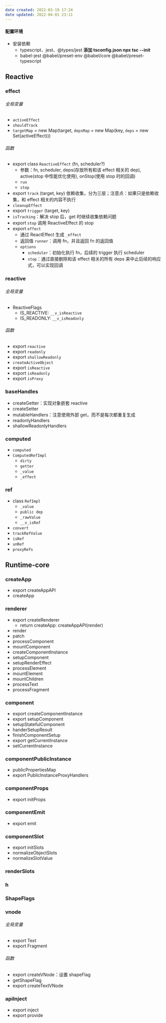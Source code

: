 ```yaml
---
date created: 2022-03-19 17:24
date updated: 2022-04-01 23:11
---
```


#### 配置环境

- 安装依赖
	- typescript、jest、@types/jest    **添加 tsconfig.json  npx tsc --init**
	- babel-jest @babel/preset-env @babel/core @babel/preset-typescript

## Reactive

### effect

###### 全局变量

- `activeEffect`
- `shouldTrack`
- `targetMap` = new Map(target, `depsMap` = new Map(key, `deps` = new Set(activeEffect)))

###### 函数

- export class `ReactiveEffect` (fn, scheduler?)
	- 参数：fn, scheduler, deps(存放所有和该 effect 相关的 dep), active(stop 中性能优化使用), onStop(使用 stop 时的回调)
	- `run`
	- `stop`
- export `track` (target, key) 依赖收集，分为三层；注意点：如果只是依赖收集，和 effect 相关的内容不执行
- `cleanupEffect`
- export `trigger` (target, key)
- `isTracking`：解决 stop 后，get 时继续收集依赖问题
- export `stop` 调用 ReactiveEffect 的 stop
- export `effect`
	- 通过 ReactEffect 生成 `_effect`
	- 返回值 `runner`：调用 fn，并且返回 fn 的返回值
	- `options`
		- `scheduler`：初始化执行 fn，后续的 trigger 执行 scheduler
		- `stop`：通过直接删除和该 effect 相关的所有 deps 来中止后续的响应式，可以实现回调

### reactive

###### 全局变量

- ReactiveFlags
	- IS_REACTIVE: `__v_isReactive`
	- IS_READONLY: `__v_isReadonly`

###### 函数

- export `reactive`
- export `readonly`
- export `shallowReadonly`
- `createActiveObject`
- export `isReactive`
- export `isReadonly`
- export `isProxy`

### baseHandles

- createGetter：实现对象嵌套 reactive
- createSetter
- mutableHandlers：注意使用外部 get，而不是每次都重复生成
- readonlyHandlers
- shallowReadonlyHandlers

### computed

- `computed`
- `ComputedRefImpl`
	- `dirty`
	- `getter`
	- `_value`
	- `_effect`

### ref

- class `RefImpl`
	- `_value`
	- `public dep`
	- `_rawValue`
	- `__v_isRef`
- `convert`
- `trackRefValue`
- `isRef`
- `unRef`
- `proxyRefs`

## Runtime-core

### createApp
- export createAppAPI
- createApp

### renderer
- export createRenderer
	- return createApp: createAppAPI(render)
- render
- patch
- processComponent
- mountComponent
- createComponentInstance
- setupComponent
- setupRenderEffect
- processElement
- mountElement
- mountChildren
- processText
- processFragment

### component

- export createComponentInstance
- export setupComponent
- setupStatefulComponent
- handerSetupResult
- finishComponentSetup
- export getCurrentInstance
- setCurrentInstance

### componentPublicInstance

- publicPropertiesMap
- export PublicInstanceProxyHandlers

### componentProps

- export initProps

### componentEmit

- export emit

### componentSlot

- export initSlots
- normalizeObjectSlots
- normalizeSlotValue

### renderSlots

### h

### ShapeFlags

### vnode

###### 全局变量

- export Text
- export Fragment

###### 函数

- export createVNode：设置 shapeFlag
- getShapeFlag
- export createTextVNode

### apiInject
- export inject
- export provide
